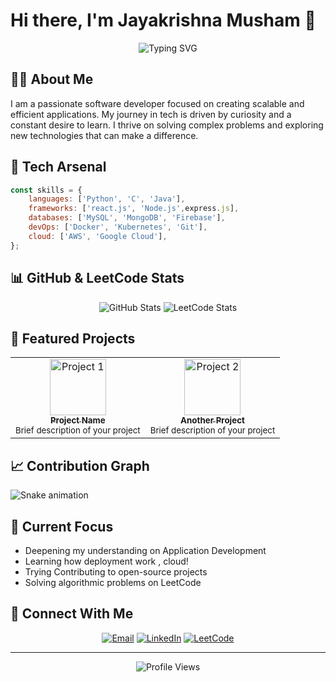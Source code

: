 # Hi there, I'm Jayakrishna Musham 👋 

<div align="center">
  <img src="https://readme-typing-svg.herokuapp.com?font=Fira+Code&pause=1000&color=54A6FF&center=true&vCenter=true&width=435&lines=Tech+Enthusiast;Love+Problem+Solving;Passionate+Learner" alt="Typing SVG" />
</div>

## 👨‍💻 About Me
I am a passionate software developer focused on creating scalable and efficient applications. My journey in tech is driven by curiosity and a constant desire to learn. I thrive on solving complex problems and exploring new technologies that can make a difference.

## 🔧 Tech Arsenal

```javascript
const skills = {
    languages: ['Python', 'C', 'Java'],
    frameworks: ['react.js', 'Node.js',express.js],
    databases: ['MySQL', 'MongoDB', 'Firebase'],
    devOps: ['Docker', 'Kubernetes', 'Git'],
    cloud: ['AWS', 'Google Cloud'],
};
```

## 📊 GitHub & LeetCode Stats

<div align="center">
  <img src="https://github-readme-stats.vercel.app/api?username=jayakrishna1304&show_icons=true&theme=tokyonight" alt="GitHub Stats" />
  
  <!-- LeetCode Stats Card -->
  <img src="https://leetcard.jacoblin.cool/jayakrishna13?theme=dark&font=Noto%20Sans" alt="LeetCode Stats" />
</div>

## 🚀 Featured Projects
<table>
  <tr>
    <td align="center">
      <a href="https://github.com/Raghavendra-Reddy-Padala/Project-Name">
        <img src="/api/placeholder/90/90" width="90" alt="Project 1"/>
        <br />
        <sub><b>Project Name</b></sub>
      </a>
      <br />
      <sub>Brief description of your project</sub>
    </td>
    <td align="center">
      <a href="https://github.com/Raghavendra-Reddy-Padala/Another-Project">
        <img src="/api/placeholder/90/90" width="90" alt="Project 2"/>
        <br />
        <sub><b>Another Project</b></sub>
      </a>
      <br />
      <sub>Brief description of your project</sub>
    </td>
  </tr>
</table>

## 📈 Contribution Graph
![Snake animation](snake.svg)

## 🎯 Current Focus
- Deepening my understanding on Application Development
- Learning how deployment work , cloud!
- Trying Contributing to open-source projects
- Solving algorithmic problems on LeetCode

## 🤝 Connect With Me
<div align="center">
  
[![Email](https://img.shields.io/badge/Email-jayakrishna130304%40gmail.com-red?style=for-the-badge&logo=gmail)](mailto:jayakrishna130304@gmail.com)
[![LinkedIn](https://img.shields.io/badge/LinkedIn--blue?style=for-the-badge&logo=linkedin)](https://www.linkedin.com/in/raghavendra-reddy-padala-28bbb6256/)
[![LeetCode](https://img.shields.io/badge/LeetCode-jayakrishna13-yellow?style=for-the-badge&logo=leetcode)](https://leetcode.com/jayakrishna13/)

</div>

---
<div align="center">
  <img src="https://komarev.com/ghpvc/?username=jayakrishna1304&color=blueviolet&style=flat-square&label=Profile+Views" alt="Profile Views" />
</div>

